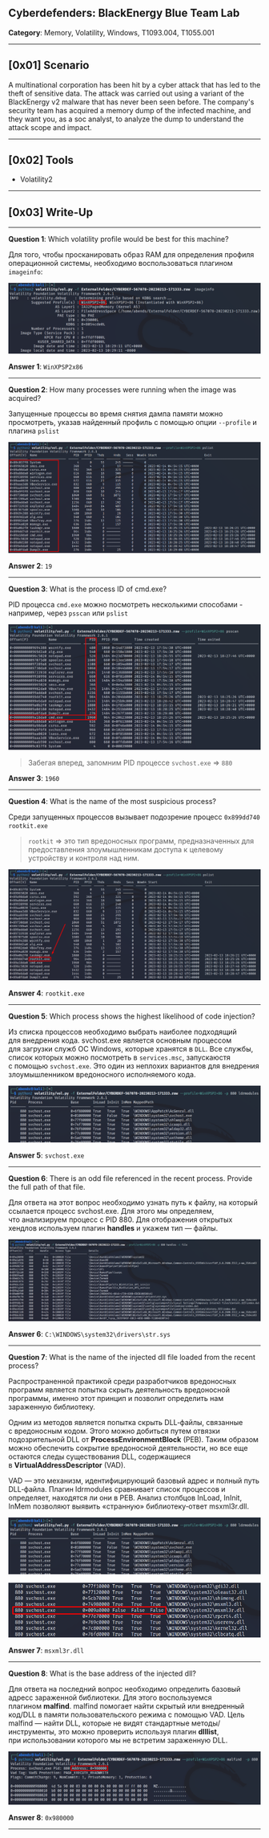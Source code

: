 ## Cyberdefenders: BlackEnergy Blue Team Lab

**Category**: Memory, Volatility, Windows, T1093.004, T1055.001

---
## [0x01] Scenario

A multinational corporation has been hit by a cyber attack that has led to the theft of sensitive data. The attack was carried out using a variant of the BlackEnergy v2 malware that has never been seen before. The company's security team has acquired a memory dump of the infected machine, and they want you, as a soc analyst, to analyze the dump to understand the attack scope and impact.

---
## [0x02] Tools

- Volatility2

---
## [0x03] Write-Up

---
**Question 1**: Which volatility profile would be best for this machine?

Для того, чтобы просканировать образ RAM для определения профиля операционной системы, необходимо воспользоваться плагином `imageinfo`:

![ScreenShot](Labs/screenshots/BlackEnergy-1.png)

**Answer 1**: `WinXPSP2x86`

---
**Question 2**: How many processes were running when the image was acquired?

Запущенные процессы во время снятия дампа памяти можно просмотреть, указав найденный профиль с помощью опции `--profile` и плагина `pslist`

![ScreenShot](Labs/screenshots/BlackEnergy-2.png)

**Answer 2**: `19`

---
**Question 3**: What is the process ID of cmd.exe?

PID процесса `cmd.exe` можно посмотреть несколькими способами - например, через `psscan` или `pslist`

![ScreenShot](Labs/screenshots/BlackEnergy-3.png)

>Забегая вперед, запомним PID процессе `svchost.exe` => `880`

**Answer 3**: `1960`

---
**Question 4**: What is the name of the most suspicious process?

Среди запущенных процессов вызывает подозрение процесс `0x899dd740 rootkit.exe`

>`rootkit` => это тип вредоносных программ, предназначенных для предоставления злоумышленникам доступа к целевому устройству и контроля над ним.

![ScreenShot](Labs/screenshots/BlackEnergy-4.png)

**Answer 4**: `rootkit.exe`

---
**Question 5**: Which process shows the highest likelihood of code injection?

Из списка процессов необходимо выбрать наиболее подходящий для внедрения кода. svchost.exe является основным процессом для загрузки служб ОС Windows, которые хранятся в `DLL`. Все службы, список которых можно посмотреть в `services.msc`, запускаюстя с помощью `svchost.exe`. Это один из неплохих вариантов для внедрения злоумышленником вредоносного исполняемого кода.

![ScreenShot](Labs/screenshots/BlackEnergy-5.png)

**Answer 5**: `svchost.exe`

---
**Question 6**: There is an odd file referenced in the recent process. Provide the full path of that file.

Для ответа на этот вопрос необходимо узнать путь к файлу, на который ссылается процесс svchost.exe. Для этого мы определяем, что анализируем процесс с PID 880. Для отображения открытых хендлов используем плагин **handles** и укажем тип — файлы.

![ScreenShot](Labs/screenshots/BlackEnergy-7.png)

**Answer 6**: `C:\WINDOWS\system32\drivers\str.sys`

---
**Question 7**: What is the name of the injected dll file loaded from the recent process?

Распространенной практикой среди разработчиков вредоносных программ является попытка скрыть деятельность вредоносной программы, именно этот принцип и позволит определить нам зараженную библиотеку. 

Одним из методов является попытка скрыть DLL‑файлы, связанные с вредоносным кодом. Этого можно добиться путем отвязки подозрительной DLL от **ProcessEnvironmentBlock** (PEB). Таким образом можно обеспечить сокрытие вредоносной деятельности, но все еще остаются следы существования DLL, содержащиеся в **VirtualAddressDescriptor** (VAD). 

VAD — это механизм, идентифицирующий базовый адрес и полный путь DLL‑файла. Плагин ldrmodules сравнивает список процессов и определяет, находятся ли они в PEB. Анализ столбцов InLoad, InInit, InMem позволяют выявить «странную» библиотеку‑ответ msxml3r.dll.

![ScreenShot](Labs/screenshots/BlackEnergy-5.png)

![ScreenShot](Labs/screenshots/BlackEnergy-6.png)

**Answer 7**: `msxml3r.dll`

---
**Question 8**: What is the base address of the injected dll?

Для ответа на последний вопрос необходимо определить базовый адресс зараженной библиотеки. Для этого воспользуемся плагином **malfind**. malfind помогает найти скрытый или внедренный код/DLL в памяти пользовательского режима с помощью VAD. Цель malfind — найти DLL, которые не видят стандартные методы/инструменты, это можно проверить используя плагин **dlllist**, при использовании которого мы не встретим зараженную DLL.

![ScreenShot](Labs/screenshots/BlackEnergy-8.png)

**Answer 8**: `0x980000`

---